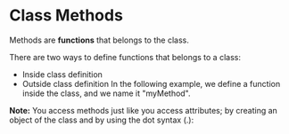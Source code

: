 # Class Methods
Methods are **functions** that belongs to the class.

There are two ways to define functions that belongs to a class:

- Inside class definition
- Outside class definition
In the following example, we define a function inside the class, and we name it "myMethod".

**Note:** You access methods just like you access attributes; by creating an object of the class and by using the dot syntax (.):
